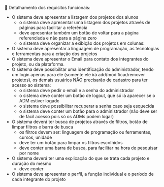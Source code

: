 🔦 Detalhamento dos requisitos funcionais:


 - O sistema deve apresentar a listagem dos projetos dos alunos
     - o sistema deve apresentar uma listagem dos projetos através de páginas para facilitar a referência
     - deve apresentar também um botão de voltar para a página referenciada e não para a página zero
     - ⁠o sistema deve organizar a exibição dos projetos em colunas:
 - O sistema deve apresentar a linguagem de programação, as tecnologias e ferramentas para a criação dos projetos
 - O sistema deve apresentar o Email para contato dos integrantes do projeto, ou da plataforma.
 - O sistema deve possibilitar uma identificação do administrador, tendo um login apenas para ele (somente ele irá add/modificar/remover projetos), os demais usuários NÃO precisarão de cadastro para ter acesso ao sistema:
     - o sistema deve pedir o email e a senha do administrador
     - o sistema deve conter um botão de logout, que só iá aparecer se o ADM estiver logado
     - o sistema deve possibilitar recuperar a senha caso seja esquecida
     - o sistema deve conter um botão para o administrador (não deve ser de fácil acesso pois só os ADMs podem logar)
 - O sistema deverá ter busca de projetos através de filtros, botão de limpar filtros e barra de busca
     - os filtros devem ser: linguagem de programação ou ferramentas, cursos, unidade
     - deve ter um botão para limpar os filtros escolhidos
     - deve conter uma barra de busca, para facilitar na hora de pesquisar por nome 
 - O sistema deverá ter uma explicação do que se trata cada projeto e duração do mesmo
     - deve conter   
 - O sistema deve apresentar o perfil, a função individual e o período de cada integrante do projeto

